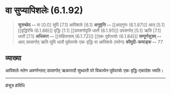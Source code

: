 # वा सुप्यापिशलेः (6.1.92)
> **सूत्रच्छेद --** वा [0.0] सुपि [7.1] आपिशलेः [6.1]
> **अनुवृत्ति --**  [[आद्गुणः (6.1.87)]] आत् [5.1] [[वृद्धिरेचि (6.1.88)]] वृद्धिः [1.1] [[उपसर्गादृति धातौ (6.1.91)]] उपसर्गात् [5.1] ऋति [7.1] धातौ [7.1]
> **अधिकार --** [[संहितायाम् (6.1.72)]] [[एकः पूर्वपरयोः (6.1.84)]]
> **सम्पूर्णसूत्रम् --** आत् उपसर्गात् ऋति सुपि धातौ पूर्वपरयोः एकः वृद्धिः वा आपिशलेः (मतेन)
> **कौमुदी-क्रमाङ्क --** 77

## व्याख्या

आपिशलेः मतेन अवर्णान्तात् उपसर्गात् ऋकारादौ सुब्धातौ परे विकल्पेन पूर्वपरयोः एकः वृद्धि-एकादेशः भवति।

---
#सूत्र #विधि 